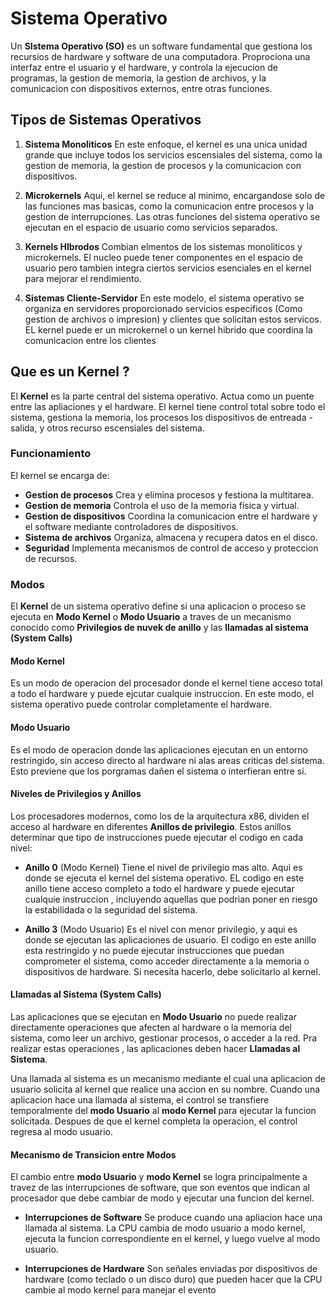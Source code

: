 # Sistema Operativo

Un **SIstema Operativo (SO)** es un software fundamental que gestiona los recursios de hardware y software de una computadora. Proprociona  una interfaz entre el usuario y el hardware, y controla la ejecucion de programas, la gestion de memoria, la gestion de archivos, y la comunicacion con dispositivos externos, entre otras funciones.


## Tipos de Sistemas Operativos

1. **Sistema Monoliticos** En este enfoque, el kernel es una unica unidad grande que incluye todos los servicios escensiales del sistema, como la gestion de  memoria, la gestion de procesos y la comunicacion con dispositivos.

2. **Microkernels** Aqui, el kernel se reduce al minimo, encargandose solo de las funciones mas basicas, como la comunicacion entre procesos y la gestion de interrupciones. Las otras funciones del sistema operativo se ejecutan en el espacio de usuario como servicios separados.
3. **Kernels HIbrodos** Combian elmentos de los sistemas monoliticos y microkernels. El nucleo puede tener componentes en el espacio de usuario pero tambien integra ciertos servicios esenciales en el kernel para mejorar el rendimiento.
4. **Sistemas Cliente-Servidor** En este modelo, el sistema operativo se organiza en servidores proporcionado servicios especificos (Como gestion de archivos o impresion) y clientes que solicitan estos servicos. EL kernel puede er un microkernel o un kernel hibrido que coordina la comunicacion entre los clientes


## Que es un Kernel ?

El **Kernel** es la parte central del sistema operativo. Actua como un puente entre las apliaciones y el hardware. El kernel tiene control total sobre todo el sistema, gestiona la memoria, los procesos los dispositivos de entreada - salida, y otros recurso escensiales del sistema.

### Funcionamiento

El kernel se encarga de:

* **Gestion de procesos** Crea y elimina procesos y festiona la multitarea.
* **Gestion de memoria** Controla el uso de la memoria fisica y virtual.
* **Gestion de dispositivos** Coordina la comunicacion entre el hardware y el software mediante controladores de dispositivos.
* **Sistema de archivos** Organiza, almacena y recupera datos en el disco.
* **Seguridad** Implementa mecanismos de control de acceso y proteccion de recursos.

### Modos

El **Kernel** de un sistema operativo define si una aplicacion o proceso se ejecuta en **Modo Kernel** o **Modo Usuario** a traves de un mecanismo conocido como **Privilegios de nuvek de anillo** y las **llamadas al sistema (System Calls)**

#### Modo Kernel

Es un modo de operacion del procesador donde el kernel tiene acceso total a todo el hardware y puede ejcutar cualquie instruccion. En este modo, el sistema operativo puede controlar completamente el hardware.

#### Modo Usuario

Es el modo de operacion donde las aplicaciones ejecutan en un entorno restringido, sin acceso directo al hardware ni alas areas criticas del sistema. Esto previene que los porgramas dañen el sistema o interfieran entre si.


#### Niveles de Privilegios y Anillos

Los procesadores modernos, como los de la arquitectura x86, dividen el acceso al hardware en diferentes **Anillos de privilegio**. Estos anillos determinar que tipo de instrucciones puede ejecutar el codigo en cada nivel:

* **Anillo 0** (Modo Kernel) Tiene el nivel de privilegio mas alto. Aqui es donde se ejecuta el kernel del sistema operativo. EL codigo en este anillo tiene acceso completo a todo el hardware y puede ejecutar cualquie instruccion , incluyendo aquellas que podrian poner en riesgo la estabilidada o la seguridad del sistema.

* **Anillo 3** (Modo Usuario) Es el nivel con menor privilegio, y aqui es donde se ejecutan las aplicaciones de usuario. El codigo en este anillo esta restringido y no puede ejecutar instrucciones que puedan comprometer el sistema, como acceder directamente a la memoria o dispositivos de hardware. Si necesita hacerlo, debe solicitarlo al kernel.


#### Llamadas al Sistema (System Calls)

Las aplicaciones que se ejecutan en **Modo Usuario** no puede realizar directamente operaciones que afecten al hardware o la memoria del sistema, como leer un archivo, gestionar procesos, o acceder a la red. Pra realizar estas operaciones , las aplicaciones deben hacer **Llamadas al Sistema**.

Una llamada al sistema es un mecanismo mediante el cual una aplicacion de usuario solicita al kernel que realice una accion en su nombre. Cuando una aplicacion hace una llamada al sistema, el control se transfiere temporalmente del **modo Usuario** al **modo Kernel** para ejecutar la funcion solicitada. Despues de que el kernel completa la operacion, el control regresa al modo usuario.

#### Mecanismo de Transicion entre Modos

El cambio entre **modo Usuario** y **modo Kernel**  se logra principalmente a travez de las interrupciones de software, que son eventos que indican al procesador que debe cambiar de modo y ejecutar una funcion del kernel.

* **Interrupciones de Software** Se produce cuando una apliacion  hace una llamada al sistema. La CPU cambia de modo usuario a modo kernel, ejecuta la funcion correspondiente en el kernel, y luego vuelve al modo usuario.

* **Interrupciones de Hardware** Son señales enviadas por dispositivos de hardware (como teclado o un disco duro) que pueden hacer que la CPU cambie al modo kernel para manejar el evento


